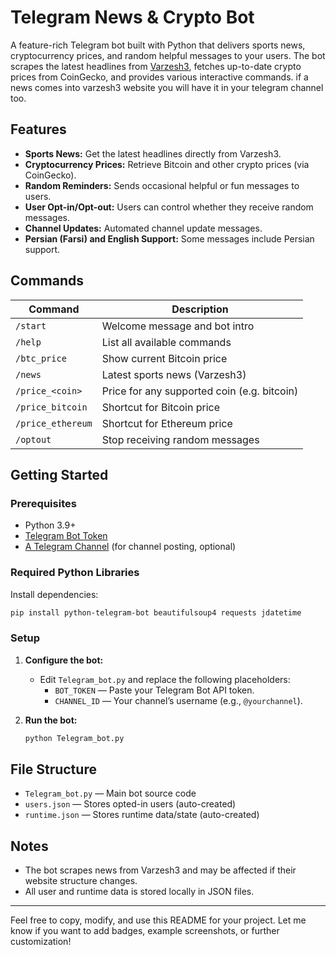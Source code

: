 # Telegram News & Crypto Bot

A feature-rich Telegram bot built with Python that delivers sports news, cryptocurrency prices, and random helpful messages to your users. The bot scrapes the latest headlines from [Varzesh3](https://www.varzesh3.com/), fetches up-to-date crypto prices from CoinGecko, and provides various interactive commands.
if a news comes into varzesh3 website you will have it in your telegram channel too.
## Features

- **Sports News:** Get the latest headlines directly from Varzesh3.
- **Cryptocurrency Prices:** Retrieve Bitcoin and other crypto prices (via CoinGecko).
- **Random Reminders:** Sends occasional helpful or fun messages to users.
- **User Opt-in/Opt-out:** Users can control whether they receive random messages.
- **Channel Updates:** Automated channel update messages.
- **Persian (Farsi) and English Support:** Some messages include Persian support.

## Commands

| Command                 | Description                                     |
|-------------------------|-------------------------------------------------|
| `/start`                | Welcome message and bot intro                   |
| `/help`                 | List all available commands                     |
| `/btc_price`            | Show current Bitcoin price                      |
| `/news`                 | Latest sports news (Varzesh3)                   |
| `/price_<coin>`         | Price for any supported coin (e.g. bitcoin)     |
| `/price_bitcoin`        | Shortcut for Bitcoin price                      |
| `/price_ethereum`       | Shortcut for Ethereum price                     |
| `/optout`               | Stop receiving random messages                  |

## Getting Started

### Prerequisites

- Python 3.9+
- [Telegram Bot Token](https://core.telegram.org/bots#6-botfather)
- [A Telegram Channel](https://core.telegram.org/bots#botfather) (for channel posting, optional)

### Required Python Libraries

Install dependencies:
```bash
pip install python-telegram-bot beautifulsoup4 requests jdatetime
```

### Setup
1. **Configure the bot:**
   - Edit `Telegram_bot.py` and replace the following placeholders:
     - `BOT_TOKEN` — Paste your Telegram Bot API token.
     - `CHANNEL_ID` — Your channel’s username (e.g., `@yourchannel`).

2. **Run the bot:**
   ```bash
   python Telegram_bot.py
   ```

## File Structure

- `Telegram_bot.py` — Main bot source code
- `users.json` — Stores opted-in users (auto-created)
- `runtime.json` — Stores runtime data/state (auto-created)

## Notes

- The bot scrapes news from Varzesh3 and may be affected if their website structure changes.
- All user and runtime data is stored locally in JSON files.
---

Feel free to copy, modify, and use this README for your project. Let me know if you want to add badges, example screenshots, or further customization!
